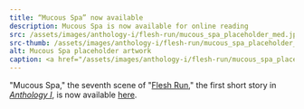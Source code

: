 ```yaml
---
title: “Mucous Spa” now available
description: Mucous Spa is now available for online reading
src: /assets/images/anthology-i/flesh-run/mucous_spa_placeholder_med.jpg
src-thumb: /assets/images/anthology-i/flesh-run/mucous_spa_placeholder_small.jpg
alt: Mucous Spa placeholder artwork
caption: <a href="/assets/images/anthology-i/flesh-run/mucous_spa_placeholder.jpg" target="_blank">A.I. placeholder artwork</a> generated using <a href="https://creator.nightcafe.studio/creation/7chljPYoEdzkNgXOpmOr" target="_blank">NightCafe Stable Diffusion v1.5 ⧉</a> — <a href="https://creativecommons.org/publicdomain/zero/1.0/" target="_blank">CC0 1.0 ⧉</a>
---
```


"Mucous Spa," the seventh scene of "[Flesh Run](/anthology-i/flesh-run/)," the first short story in *[Anthology I](/anthology-i/)*, is now available [here](/anthology-i/flesh-run/mucous-spa/).